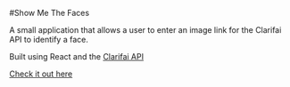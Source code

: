 #Show Me The Faces

A small application that allows a user to enter an image link for the Clarifai API to identify a face.

Built using React and the [Clarifai API](https://www.clarifai.com/)

[Check it out here](http://recognise.jameskenne.de)
